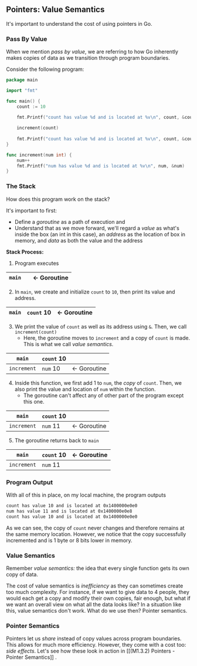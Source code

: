 ## Pointers: Value Semantics

It's important to understand the cost of using pointers in Go.

### Pass By Value

When we mention _pass by value_, we are referring to how Go inherently makes copies of data as we transition through program boundaries.

Consider the following program:

```Go
package main

import "fmt"

func main() {
	count := 10

	fmt.Printf("count has value %d and is located at %v\n", count, &count)
	
	increment(count)
	
	fmt.Printf("count has value %d and is located at %v\n", count, &count)
}

func increment(num int) {
	num++
	fmt.Printf("num has value %d and is located at %v\n", num, &num)
}
```

### The Stack

How does this program work on the stack?

It's important to first:
- Define a _goroutine_ as a path of execution and 
- Understand that as we move forward, we'll regard a _value_ as what's inside the box (an int in this case), an _address_ as the location of box in memory, and _data_ as both the value and the address

**Stack Process:**

1. Program executes
   
| `main` |     | $\leftarrow$ Goroutine |
| ------ | --- | ---------------------- |
   
2. In `main`, we create and initialize `count` to `10`, then print its value and address.  
   
| `main` | `count` 10 | $\leftarrow$ Goroutine |
| ------ | ---------- | ---------------------- |
   
3. We print the value of `count` as well as its address using `&`.  Then, we call `increment(count)`
	- Here, the goroutine moves to `increment` and a copy of `count` is made. This is what we call _value semantics_.
   
| `main`      | `count` 10 |                        |
| ----------- | ---------- | ---------------------- |
| `increment` | `num` 10   | $\leftarrow$ Goroutine |

4. Inside this function, we first add 1 to `num`, the _copy_ of `count`. Then, we also print the value and location of `num` within the function. 
	- The goroutine can't affect any of other part of the program except this one.

| `main`      | `count` 10 |                        |
| ----------- | ---------- | ---------------------- |
| `increment` | `num` 11   | $\leftarrow$ Goroutine |

5. The goroutine returns back to `main`
   
| `main`      | `count` 10 | $\leftarrow$ Goroutine |
| ----------- | ---------- | ---------------------- |
| `increment` | `num` 11   |                        

### Program Output

With all of this in place, on my local machine, the program outputs

```sh
count has value 10 and is located at 0x1400000e0e0
num has value 11 and is located at 0x1400000e0e8
count has value 10 and is located at 0x1400000e0e0
```

As we can see, the copy of `count` never changes and therefore remains at the same memory location. However, we notice that the copy successfully incremented and is 1 byte or 8 bits lower in memory.

### Value Semantics

Remember _value semantics:_ the idea that every single function gets its own copy of data.

The cost of value semantics is _inefficiency_ as they can sometimes create too much complexity. For instance, if we want to give data to 4 people, they would each get a copy and modify their own copies, fair enough, but what if we want an overall view on what all the data looks like? In a situation like this, value semantics don't work. What do we use then? Pointer semantics.

### Pointer Semantics

Pointers let us _share_ instead of copy values across program boundaries. This allows for much more efficiency. However, they come with a cost too: _side effects_. Let's see how these look in action in [[(M1.3.2) Pointers - Pointer Semantics]] .

